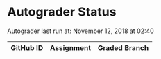 # Autograder Status
Autograder last run at: November 12, 2018 at 02:40

| GitHub ID | Assignment | Graded Branch |
|-----------|------------|---------------|

